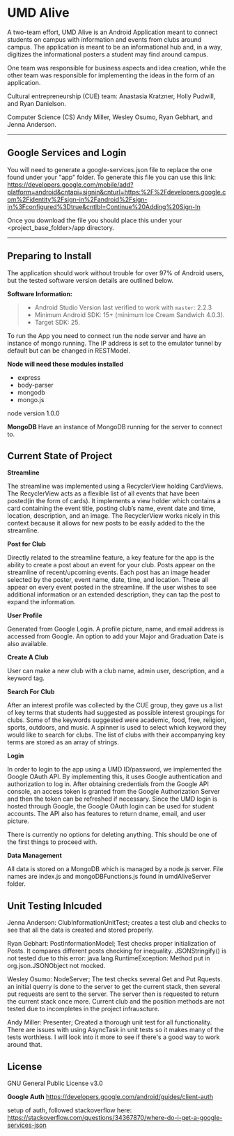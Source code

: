UMD Alive
=========

A two-team effort, UMD Alive is an Android Application meant to connect students on campus with information and events from clubs around campus. The application is meant to be an informational hub and, in a way, digitizes the informational posters a student may find around campus.

One team was responsible for business aspects and idea creation, while the other team was responsible for implementing the ideas in the form of an application.

Cultural entrepreneurship (CUE) 
team: Anastasia Kratzner, Holly Pudwill, and Ryan Danielson.

Computer Science (CS) 
Andy Miller, Wesley Osumo, Ryan Gebhart, and Jenna Anderson. 

------------
Google Services and Login
------------

You will need to generate a google-services.json file to replace the one found under your "app" folder. To generate this file you can use this link: https://developers.google.com/mobile/add?platform=android&cntapi=signin&cnturl=https:%2F%2Fdevelopers.google.com%2Fidentity%2Fsign-in%2Fandroid%2Fsign-in%3Fconfigured%3Dtrue&cntlbl=Continue%20Adding%20Sign-In

Once you download the file you should place this under your <project_base_folder>/app directory.

------------
Preparing to Install
-------------
The application should work without trouble for over 97% of Android users, but the tested software version details are outlined below.

 **Software Information:**

> - Android Studio Version last verified to work with `master`: 2.2.3
> - Minimum Android SDK: 15+ (minimum Ice Cream Sandwich 4.0.3).
> - Target SDK: 25.

To run the App you need to connect run the node server and have an instance of mongo running. The IP address is set to the emulator tunnel by default but can be changed in RESTModel. 

**Node will need these modules installed**
- express
- body-parser
- mongodb
- mongo.js

node version 1.0.0

**MongoDB**
Have an instance of MongoDB running for the server to connect to.
 
Current State of Project
-------------

**Streamline** 

 The streamline was implemented using a RecyclerView holding CardViews. The RecyclerView acts as a flexible list of all events that have been posted(in the form of cards). It implements a view holder which contains a card containing the event title, posting club’s name, event date and time, location, description, and an image. The RecyclerView works nicely in this context because it allows for new posts to be easily added to the the streamline. 

**Post for Club**

Directly related to the streamline feature, a key feature for the app is the ability to create a post about an event for your club. Posts appear on the streamline of recent/upcoming events. Each post has an image header selected by the poster,  event name, date, time, and location. These all appear on every event posted in the streamline. If the user wishes to see additional information or an extended description, they can tap the post to expand the information.

**User Profile**

Generated from Google Login. A profile picture, name, and email address is accessed from Google. An option to add your Major and Graduation Date is also available. 

**Create A Club**

User can make a new club with a club name, admin user, description, and a keyword tag.

**Search For Club**

After an interest profile was collected by the CUE group, they gave us a list of key terms that students had suggested as possible interest groupings for clubs. Some of the keywords suggested were academic, food, free, religion, sports, outdoors, and music. A spinner is used to select which keyword they would like to search for clubs. The list of clubs with their accompanying key terms are stored as an array of strings. 

**Login**

In order to login to the app using a UMD ID/password, we implemented the Google OAuth API. By implementing this, it uses Google authentication and authorization to log in. After obtaining credentials from the Google API console, an access token is granted from the Google Authorization Server and then the token can be refreshed if necessary. Since the UMD login is hosted through Google, the Google OAuth login can be used for student accounts. The API also has features to return dname, email, and user picture.

There is currently no options for deleting anything. This should be one of the first things to proceed with.

**Data Management**

All data is stored on a MongoDB which is managed by a node.js server. File names are index.js and mongoDBFunctions.js found in umdAliveServer folder.

Unit Testing Inlcuded
---------------------

Jenna Anderson: ClubInformationUnitTest; creates a test club and checks to see that all the data is created and stored properly. 

Ryan Gebhart: PostInformationModel; Test checks proper initialization of Posts. It compares different posts checking for inequality.
    JSONStringify() is not tested due to this error: java.lang.RuntimeException: Method put in org.json.JSONObject not mocked.

Wesley Osumo: NodeServer; The test checks several Get and Put Rquests. an initial querry is done to the server to get the current stack, then several put requests are sent to the server. The server then is requested to return the current stack once more.  Current club and the position methods are not tested due to incompletes in the project infrauscture.

Andy Miller: Presenter; Created a thorough unit test for all functionality.
    There are issues with using AsyncTask in unit tests so it makes many of the tests worthless. I will look into it more to see if there's a good way to work around that.

License
-------
GNU General Public License v3.0

**Google Auth** 
https://developers.google.com/android/guides/client-auth

setup of auth, followed stackoverflow here: https://stackoverflow.com/questions/34367870/where-do-i-get-a-google-services-json
